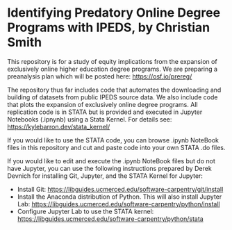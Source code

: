 # Identifying Predatory Online Degree Programs with IPEDS, by Christian Smith

This repository is for a study of equity implications from the expansion of exclusively online higher education degree programs. We are  preparing a preanalysis plan which will be posted here: https://osf.io/prereg/

The repository thus far includes code that automates the downloading and building of datasets from public IPEDS source data. We also include code that plots the expansion of exclusively online degree programs. All replication code is in STATA but is provided and executed in Jupyter Notebooks (.ipnynb) using a Stata Kernel. For details see: https://kylebarron.dev/stata_kernel/

If you would like to use the STATA code, you can browse .ipynb NoteBook files in this repository and cut and paste code into your own STATA .do files.

If you would like to edit and execute the .ipynb NoteBook files but do not have Jupyter, you can use the following instructions prepared by Derek Devnich for installing Git, Jupyter, and the STATA Kernel for Jupyter:
* Install Git: https://libguides.ucmerced.edu/software-carpentry/git/install
* Install the Anaconda distribution of Python. This will also install Jupyter Lab: https://libguides.ucmerced.edu/software-carpentry/python/install
* Configure Jupyter Lab to use the STATA kernel: https://libguides.ucmerced.edu/software-carpentry/python/stata

